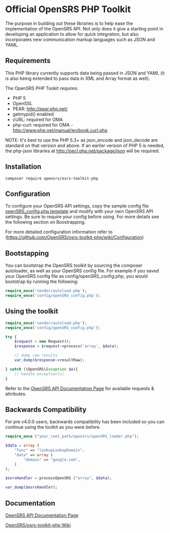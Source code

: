 # Official OpenSRS PHP Toolkit

The purpose in building out these libraries is to help ease the implementation
of the OpenSRS API.  Not only does it give a starting point in developing an
application to allow for quick integration, but also incorporates new
communication markup languages such as JSON and YAML.  

Requirements
------------

This PHP library currently supports data being passed in JSON and YAML (it is
also being extended to pass data in XML and Array format as well).

The OpenSRS PHP Tookit requires:

- PHP 5
- OpenSSL
- PEAR: http://pear.php.net/
- getmypid() enabled
- cURL: required for OMA
- php-curl: required for OMA - http://www.php.net/manual/en/book.curl.php 

NOTE:  It's best to use the PHP 5.3+ as json_encode and json_decode are standard
on that version and above. If an earlier version of PHP 5 is needed, the php-json
libraries at http://pecl.php.net/package/json will be required.

## Installation

```
composer require opensrs/osrs-toolkit-php 
```

## Configuration

To configure your OpenSRS API settings, copy the sample config file
[openSRS_config.php.template](https://github.com/OpenSRS/osrs-toolkit-php/blob/develop/opensrs/openSRS_config.php.template) and modify with
your own OpenSRS API settings.  Be sure to require your config before using.  For more details 
see the following section on Boostrapping.

For more detailed configuration information refer to 
(https://github.com/OpenSRS/osrs-toolkit-php/wiki/Configuration)

## Bootstapping
You can bootstrap the OpenSRS toolkit by sourcing the composer autoloader, 
as well as your OpenSRS config file.  For example if you saved your OpenSRS 
config file as config/openSRS_config.php, you would bootstrap by running the
following:
```php
require_once('vendor/autoload.php');
require_once('config/openSRS_config.php');
```

## Using the toolkit
```php
require_once('vendor/autoload.php');
require_once('config/openSRS_config.php');

try {
    $request = new Request();
    $response = $request->process('array', $data);

    // dump raw results
    var_dump($response->resultRaw);

} catch (\OpenSRS\Exception $e){
    // handle exception(s)
}
```

Refer to the [OpenSRS API Documentation Page](http://www.opensrs.com/site/resources/documentation/api) for available requests & attributes.

## Backwards Compatibility
For pre v4.0.0 users, backwards compatibility has been included so you can continue
using the toolkit as you were before. 

```php
require_once ("your_root_path/opensrs/openSRS_loader.php");

$data = array (
    "func" => "lookupLookupDomain",
    "data" => array (
        "domain" => "google.com",
    )
);

$osrsHandler = processOpenSRS ("array", $data);

var_dump($osrsHandler);
```

## Documentation
[OpenSRS API Documentation Page](http://www.opensrs.com/site/resources/documentation/api)

[OpenSRS/osrs-toolkit-php Wiki](https://github.com/OpenSRS/osrs-toolkit-php/wiki)
